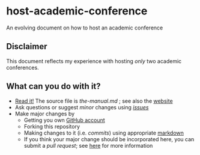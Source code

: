 host-academic-conference
========================

An evolving document on how to host an academic conference

Disclaimer
------------

This document reflects my experience with hosting *only* two academic conferences. 


What can you do with it?
-----------------------

* [Read it!](https://github.com/aolney/host-academic-conference/blob/master/the-manual.md) The source file is *the-manual.md* ; see also the [website](http://aolney.github.io/host-academic-conference/)
* Ask questions or suggest *minor* changes using [*issues*](https://github.com/aolney/host-academic-conference/issues)
* Make major changes by
  * Getting you own [GitHub account](http://github.com)
  * Forking this repository
  * Making changes to it (i.e. *commits*) using appropriate [markdown](https://help.github.com/articles/writing-on-github)
  * If you think your major change should be incorporated here, you can submit a *pull request*; see [here](https://help.github.com/articles/using-pull-requests) for more information


